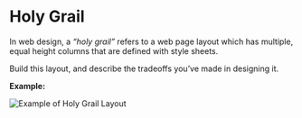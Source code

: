 # Holy Grail

In web design, a *“holy grail”* refers to a web page layout which has multiple, equal height columns that are defined with style sheets.

Build this layout, and describe the tradeoffs you’ve made in designing it.

**Example:**

![Example of Holy Grail Layout]()